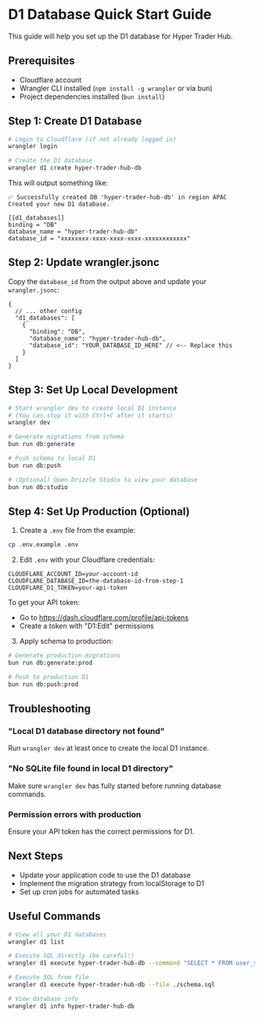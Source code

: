 # D1 Database Quick Start Guide

This guide will help you set up the D1 database for Hyper Trader Hub.

## Prerequisites

- Cloudflare account
- Wrangler CLI installed (`npm install -g wrangler` or via bun)
- Project dependencies installed (`bun install`)

## Step 1: Create D1 Database

```bash
# Login to Cloudflare (if not already logged in)
wrangler login

# Create the D1 database
wrangler d1 create hyper-trader-hub-db
```

This will output something like:
```
✅ Successfully created DB 'hyper-trader-hub-db' in region APAC
Created your new D1 database.

[[d1_databases]]
binding = "DB"
database_name = "hyper-trader-hub-db"
database_id = "xxxxxxxx-xxxx-xxxx-xxxx-xxxxxxxxxxxx"
```

## Step 2: Update wrangler.jsonc

Copy the `database_id` from the output above and update your `wrangler.jsonc`:

```jsonc
{
  // ... other config
  "d1_databases": [
    {
      "binding": "DB",
      "database_name": "hyper-trader-hub-db",
      "database_id": "YOUR_DATABASE_ID_HERE" // <-- Replace this
    }
  ]
}
```

## Step 3: Set Up Local Development

```bash
# Start wrangler dev to create local D1 instance
# (You can stop it with Ctrl+C after it starts)
wrangler dev

# Generate migrations from schema
bun run db:generate

# Push schema to local D1
bun run db:push

# (Optional) Open Drizzle Studio to view your database
bun run db:studio
```

## Step 4: Set Up Production (Optional)

1. Create a `.env` file from the example:
```bash
cp .env.example .env
```

2. Edit `.env` with your Cloudflare credentials:
```env
CLOUDFLARE_ACCOUNT_ID=your-account-id
CLOUDFLARE_DATABASE_ID=the-database-id-from-step-1
CLOUDFLARE_D1_TOKEN=your-api-token
```

To get your API token:
- Go to https://dash.cloudflare.com/profile/api-tokens
- Create a token with "D1:Edit" permissions

3. Apply schema to production:
```bash
# Generate production migrations
bun run db:generate:prod

# Push to production D1
bun run db:push:prod
```

## Troubleshooting

### "Local D1 database directory not found"
Run `wrangler dev` at least once to create the local D1 instance.

### "No SQLite file found in local D1 directory"
Make sure `wrangler dev` has fully started before running database commands.

### Permission errors with production
Ensure your API token has the correct permissions for D1.

## Next Steps

- Update your application code to use the D1 database
- Implement the migration strategy from localStorage to D1
- Set up cron jobs for automated tasks

## Useful Commands

```bash
# View all your D1 databases
wrangler d1 list

# Execute SQL directly (be careful!)
wrangler d1 execute hyper-trader-hub-db --command "SELECT * FROM user_settings"

# Execute SQL from file
wrangler d1 execute hyper-trader-hub-db --file ./schema.sql

# View database info
wrangler d1 info hyper-trader-hub-db
```